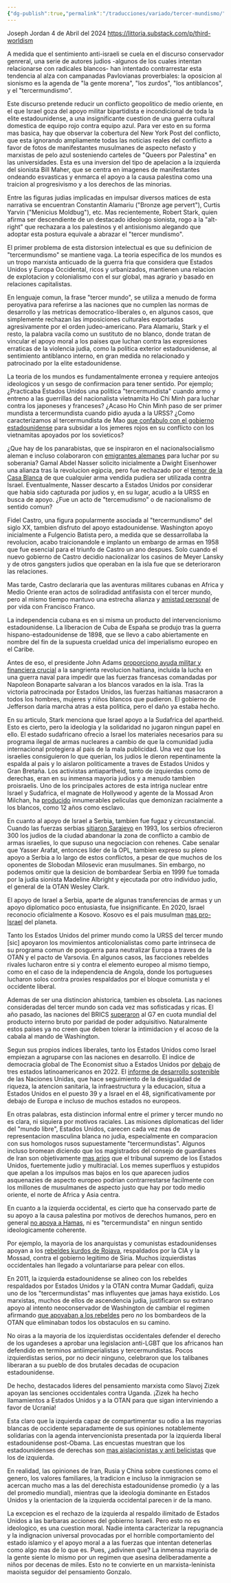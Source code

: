 ```yaml
---
{"dg-publish":true,"permalink":"/traducciones/variado/tercer-mundismo/"}
---
```


Joseph Jordan
4 de Abril del 2024
https://littoria.substack.com/p/third-worldism

A medida que el sentimiento anti-israeli se cuela en el discurso conservador genreral, una serie de autores judios -algunos de los cuales intentan relacionarse con radicales blancos- han intentado contrarrestar esta tendencia al alza con campanadas Pavlovianas proverbiales: la oposicion al sionismo es la agenda de "la gente morena", "los zurdos", "los antiblancos", y el "tercermundismo".

Este discurso pretende reducir un conflicto geopolitico de medio oriente, en el que Israel goza del apoyo militar bipartidista e incondicional de toda la elite estadounidense, a una insignificante cuestion de una guerra cultural domestica de equipo rojo contra equipo azul. Para ver esto en su forma mas basica, hay que observar la cobertura del New York Post del conflicto, que esta ignorando ampliamente todas las noticias reales del conflicto a favor de fotos de manifestantes musulmanes de aspecto nefasto y marxistas de pelo azul sosteniendo carteles de "Queers por Palestina" en las universidades. Esta es una inversion del tipo de apelacion a la izquierda del sionista Bill Maher, que se centra en imagenes de manifestantes ondeando esvasticas y enmarca el apoyo a la causa palestina como una traicion al progresivismo y a los derechos de las minorias.

Entre las figuras judias implicadas en impulsar diversos matices de esta narrativa se encuentran Constantin Alamariu ("Bronze age pervert"), Curtis Yarvin ("Menicius Moldbug"), etc. Mas recientemente, Robert Stark, quien afirma ser descendiente de un destacado ideologo sionista, rogo a la "alt-right" que rechazara a los palestinos y el antisionismo alegando que adoptar esta postura equivale a abrazar el "tercer mundismo".

El primer problema de esta distorsion intelectual es que su definicion de "tercermundismo" se mantiene vaga. La teoria especifica de los mundos es un tropo marxista anticuado de la guerra fria que considera que Estados Unidos y Europa Occidental, ricos y urbanizados, mantienen una relacion de explotacion y colonialismo con el sur global, mas agrario y basado en relaciones capitalistas.

En lenguaje comun, la frase "tercer mundo", se utiliza a menudo de forma peroyativa para referirse a las naciones que no cumplen las normas de desarrollo y las metricas democratico-liberales o, en algunos casos, que simplemente rechazan las imposiciones culturales exportadas agresivamente por el orden judeo-americano. Para Alamariu, Stark y el resto, la palabra vacila como un sustituto de no blanco, donde tratan de vincular el apoyo moral a los paises que luchan contra las expresiones erraticas de la violencia judia, como la politica exterior estadounidense, al sentimiento antiblanco interno, en gran medida no relacionado y patrocinado por la elite estadounidense.

La teoria de los mundos es fundamentalmente erronea y requiere anteojos ideologicos y un sesgo de confirmacion para tener sentido. Por ejemplo; ¿Practicaba Estados Unidos una politica "tercermundista" cuando armo y entreno a las guerrillas del nacionalista vietnamita Ho Chi Minh para luchar contra los japoneses y franceses? ¿Acaso Ho Chin Minh paso de ser primer mundista a tercermundista cuando pidio ayuda a la URSS? ¿Como caracterizamos al tercermundista de Mao [que confabulo con el gobierno estadounidense](https://gsp.yale.edu/case-studies/cambodian-genocide-program/us-involvement/united-states-policy-khmer-rouge-regime-1975) para subsidar a los jemeres rojos en su conflicto con los vietnamitas apoyados por los sovieticos?

¿Que hay de los panarabistas, que se inspiraron en el nacionalsocialismo aleman e incluso colaboraron con [emigrantes alemanes](https://www.nbcnews.com/id/wbna29058048) para luchar por su soberania? Gamal Abdel Nasser solicito inicialmente a Dwight Eisenhower una alianza tras la revolucion egipcia, pero fue rechazado por el [temor de la Casa Blanca](https://billofrightsinstitute.org/essays/eisenhower-and-the-suez-canal-crisis) de que cualquier arma vendida pudiera ser utilizada contra Israel. Eventualmente, Nasser descarto a Estados Unidos por considerar que habia sido capturada por judios y, en su lugar, acudio a la URSS en busca de apoyo. ¿Fue un acto de "tercemudismo" o de nacionalismo de sentido comun?

Fidel Castro, una figura popularmente asociada al "tercermundismo" del siglo XX, tambien disfruto del apoyo estadounidense. Washington apoyo inicialmente a Fulgencio Batista pero, a medida que se dessarrollaba la revolucion, acabo traicionandole e implanto un embargo de armas en 1958 que fue esencial para el triunfo de Castro un ano despues. Solo cuando el nuevo gobierno de Castro decidio nacionalizar los casinos de Meyer Lansky y de otros gangsters judios que operaban en la isla fue que se deterioraron las relaciones.

Mas tarde, Castro declararia que las aventuras militares cubanas en Africa y Medio Oriente eran actos de soliradidad antifasista con el tercer mundo, pero al mismo tiempo mantuvo una estrecha alianza y [amistad personal](https://www.ccma.cat/3cat/franco-and-fidel-a-strange-friendship/video/5636209/) de por vida con Francisco Franco.

La independencia cubana es en si misma un producto del intervencionismo estadounidense. La liberacion de Cuba de España se produjo tras la guerra hispano-estadounidense de 1898, que se llevo a cabo abiertamente en nombre del fin de la supuesta crueldad unica del imperialismo europeo en el Caribe.

Antes de eso, el presidente John Adams [proporciono ayuda militar y financiera crucial](https://www.digitalhistory.uh.edu/disp_textbook.cfm?smtID=3&psid=175#:~:text=Under%20the%20administration%20of%20President,the%20French%20and%20mulatto%20military.) a la sangrienta revolucion haitiana, incluida la lucha en una guerra naval para impedir que las fuerzas francesas comandadas por Napoleon Bonaparte salvaran a los blancos varados en la isla. Tras la victoria patrocinada por Estados Unidos, las fuerzas haitianas masacraron a todos los hombres, mujeres y niños blancos que pudieron. El gobierno de Jefferson daria marcha atras a esta politica, pero el daño ya estaba hecho.

En su articulo, Stark menciona que Israel apoyo a la Sudafrica del apartheid. Esto es cierto, pero la ideologia y la solidaridad no jugaron ningun papel en ello. El estado sudafricano ofrecio a Israel los materiales necesarios para su programa ilegal de armas nucleares a cambio de que la comunidad judia internacional protegiera al pais de la mala publicidad. Una vez que los israelies consiguieron lo que querian, los judios le dieron repentinamente la espalda al pais y lo aislaron politicamente a traves de Estados Unidos y Gran Bretaña. Los activistas antiapartheid, tanto de izquierdas como de derechas, eran en su inmensa mayoria judios y a menudo tambien proisraelis. Uno de los principales actores de esta intriga nuclear entre Israel y Sudafrica, el magnate de Hollywood y agente de la Mossad Aron Milchan, ha [producido](https://variety.com/2013/film/news/fight-club-producer-arnon-milchan-confirms-israeli-spy-past-1200887616/) innumerables peliculas que demonizan racialmente a los blancos, como 12 años como esclavo.

En cuanto al apoyo de Israel a Serbia, tambien fue fugaz y circunstancial. Cuando las fuerzas serbias [sitiaron Sarajevo](https://www.jta.org/archive/jews-evacuated-from-sarajevo-in-wake-of-fighting-in-bosnia) en 1993, los serbios ofrecieron 300 los judios de la ciudad abandonar la zona de conflicto a cambio de armas israelies, lo que supuso una negociacion con rehenes. Cabe senalar que Yasser Arafat, entonces lider de la OPL, tambien expreso su pleno apoyo a Serbia a lo largo de estos conflictos, a pesar de que muchos de los oponentes de Slobodan Milosevic eran musulmanes. Sin embargo, no podemos omitir que la desicion de bombardear Serbia en 1999 fue tomada por la judia sionista Madeline Albright y ejecutada por otro individuo judio, el general de la OTAN Wesley Clark.

El apoyo de Israel a Serbia, aparte de algunas transferencias de armas y un apoyo diplomatico poco entusiasta, fue insignificante. En 2020, Israel reconocio oficialmente a Kosovo. Kosovo es el pais musulman [mas pro-Israel](https://www.aljazeera.com/opinions/2019/8/26/why-kosovo-keeps-extending-blind-support-to-israel) del planeta.

Tanto los Estados Unidos del primer mundo como la URSS del tercer mundo [sic] apoyaron los movimientos anticolonialistas como parte intrinseca de su programa comun de posguerra para neutralizar Europa a traves de la OTAN y el pacto de Varsovia. En algunos casos, las facciones rebeldes rivales lucharon entre si y contra el elemento europeo al mismo tiempo, como en el caso de la independencia de Angola, donde los portugueses lucharon solos contra proxies respaldados por el bloque comunista y el occidente liberal.

Ademas de ser una distincion ahistorica, tambien es obsoleta. Las naciones consideradas del tercer mundo son cada vez mas sofisticadas y ricas. El año pasado, las naciones del BRICS [superaron](https://www.statista.com/statistics/1412425/gdp-ppp-share-world-gdp-g7-brics/#:~:text=By%202023%2C%20the%20difference%20had,held%20by%20the%20G7%20countries.) al G7 en cuota mundial del producto interno bruto por paridad de poder adquisitivo. Naturalmente estos paises ya no creen que deben tolerar la intimidacion y el acoso de la cabala al mando de Washington.

Segun sus propios indices liberales, tanto los Estados Unidos como Israel empiezan a agruparse con las naciones en desarrollo. El indice de democracia global de The Economist situo a Estados Unidos por [debajo](https://www.economist.com/graphic-detail/2022/02/09/a-new-low-for-global-democracy) de tres estados latinoamericanos en 2022. El [informe de desarrollo sostenible](https://dashboards.sdgindex.org/rankings) de las Naciones Unidas, que hace seguimiento de la desigualdad de riqueza, la atencion sanitaria, la infraestructura y la educacion, situa a Estados Unidos en el puesto 39 y a Israel en el 48, significativamente por debajo de Europa e incluso de muchos estados no europeos.

En otras palabras, esta distincion informal entre el primer y tercer mundo no es clara, ni siquiera por motivos raciales. Las misiones diplomaticas del lider del "mundo libre", Estados Unidos, carecen cada vez mas de representacion masculina blanca no judia, especialmente en comparacion con sus homologos rusos supuestamente "tercermundistas". Algunos incluso bromean diciendo que los magistrados del consejo de guardianes de Iran son objetivamente [mas arios](https://iranpoliticalstructure.weebly.com/guardian-council.html) que el tribunal supremo de los Estados Unidos, fuertemente judio y multiracial. Los memes superfluos y estupidos que apelan a los impulsos mas bajos en los que aparecen judios asquenazies de aspecto europeo podrian contrarrestarse facilmente con los millones de musulmanes de aspecto justo que hay por todo medio oriente, el norte de Africa y Asia centra.

En cuanto a la izquierda occidental, es cierto que ha conservado parte de su apoyo a la causa palestina por motivos de derechos humanos, pero en general [no apoya a Hamas](https://littoria.substack.com/p/wealthy-zionists-are-defunding-the), ni es "tercermundista" en ningun sentido ideologicamente coherente.

Por ejemplo, la mayoria de los anarquistas y comunistas estadounidenses apoyan a los [rebeldes kurdos de Rojava](https://unherd.com/2023/03/is-rojava-a-socialist-utopia/), respaldados por la CIA y la Mossad, contra el gobierno legitimo de Siria. Muchos izquierdistas occidentales han llegado a voluntariarse para pelear con ellos.

En 2011, la izquierda estadounidense se alineo con los rebeldes respaldados por Estados Unidos y la OTAN contra Mumar Gaddafi, quiza uno de los "tercermundistas" mas influyentes que jamas haya existido. Los marxistas, muchos de ellos de ascendencia judia, justificaron su extrano apoyo al intento neoconservador de Washington de cambiar el regimen afirmando [que apoyaban a los rebeldes](https://www.marxisthumanistinitiative.org/mhieditorial/support-libyan-rebels-while-opposing-u-s-nato-intervention.html) pero *no* los bombardeos de la OTAN que eliminaban todos los obstaculos en su camino.

No oiras a la mayoria de los izquierdistas occidentales defender el derecho de los ugandeses a aprobar una legislacion anti-LGBT que los africanos han defendido en terminos antiimperialistas y tercermundistas. Pocos izquierdistas serios, por no decir ninguno, celebraron que los talibanes liberaran a su pueblo de dos brutales decadas de ocupacion estadounidense.

De hecho, destacados lideres del pensamiento marxista como Slavoj Zizek apoyan las senciones occidentales contra Uganda. ¡Zizek ha hecho llamamientos a Estados Unidos y a la OTAN para que sigan interviniendo a favor de Ucrania!

Esta claro que la izquierda capaz de compartimentar su odio a las mayorias blancas de occidente separadamente de sus opiniones notablemente solidarias con la agenda intervencionista presentada por la izquierda liberal estadounidense post-Obama. Las encuestas muestran que los estadounidenses de derechas son [mas aislacionistas y anti belicistas](https://www.pewresearch.org/short-reads/2023/12/08/about-half-of-republicans-now-say-the-us-is-providing-too-much-aid-to-ukraine/) que los de izquierda.

En realidad, las opiniones de Iran, Rusia y China sobre cuestiones como el genero, los valores familiares, la tradicion e incluso la inmigracion se acercan mucho mas a las del derechista estadounidense promedio (y a las del promedio mundial), mientras que la ideologia dominante en Estados Unidos y la orientacion de la izquierda occidental parecen ir de la mano.

La excepcion es el rechazo de la izquierda al respaldo ilimitado de Estados Unidos a las barbaras acciones del gobierno Israeli. Pero esto no es ideologico, es una cuestion moral. Nadie intenta caracterizar la repugnancia y la indignacion universal provocadas por el horrible comportamiento del estado islamico y el apoyo moral a a las fuerzas que intentan detenerlas como algo mas de lo que es. Pues, ¿adivinen que? La inmensa mayoria de la gente siente lo mismo por un regimen que asesina deliberadamente a niños por decenas de miles. Esto no te convierte en un marxista-leninista maoista seguidor del pensamiento Gonzalo.